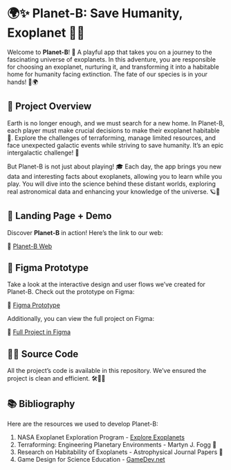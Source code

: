 # 🌍✨ Planet-B: Save Humanity, Exoplanet 🚀💫

Welcome to **Planet-B**! 🌟 A playful app that takes you on a journey to the fascinating universe of exoplanets. In this adventure, you are responsible for choosing an exoplanet, nurturing it, and transforming it into a habitable home for humanity facing extinction. The fate of our species is in your hands! 🌱🌍

## 🎯 Project Overview
Earth is no longer enough, and we must search for a new home. In Planet-B, each player must make crucial decisions to make their exoplanet habitable 🌿. Explore the challenges of terraforming, manage limited resources, and face unexpected galactic events while striving to save humanity. It’s an epic intergalactic challenge! 🌌

But Planet-B is not just about playing! 🎓 Each day, the app brings you new data and interesting facts about exoplanets, allowing you to learn while you play. You will dive into the science behind these distant worlds, exploring real astronomical data and enhancing your knowledge of the universe. 🪐🔭

## 🚀 Landing Page + Demo
Discover **Planet-B** in action! Here’s the link to our web:

🔗 [Planet-B Web](https://www.planetb.vip)

## 🎨 Figma Prototype
Take a look at the interactive design and user flows we’ve created for Planet-B. Check out the prototype on Figma:

🔗 [Figma Prototype](https://www.planetb.vip)

Additionally, you can view the full project on Figma:

🔗 [Full Project in Figma](https://www.planetb.vip)

## 🧑‍💻 Source Code
All the project’s code is available in this repository. We’ve ensured the project is clean and efficient. 🛠️👨‍💻

## 📚 Bibliography
Here are the resources we used to develop Planet-B:

1. NASA Exoplanet Exploration Program - [Explore Exoplanets](https://exoplanets.nasa.gov)
2. Terraforming: Engineering Planetary Environments - Martyn J. Fogg 📘
3. Research on Habitability of Exoplanets - Astrophysical Journal Papers 🔬
4. Game Design for Science Education - [GameDev.net](https://www.gamedev.net)
